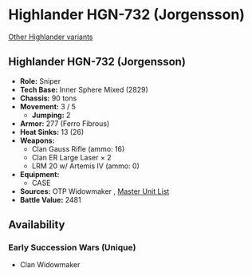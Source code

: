 # Highlander HGN-732 (Jorgensson) 

[Other Highlander variants](../highlander.md) 

## Highlander HGN-732 (Jorgensson) 

- **Role:** Sniper 
- **Tech Base:** Inner Sphere Mixed (2829) 
- **Chassis:** 90 tons 
- **Movement:** 3 / 5 
  - **Jumping:** 2 
- **Armor:** 277 (Ferro Fibrous) 
- **Heat Sinks:** 13 (26) 
- **Weapons:** 
  - Clan Gauss Rifle (ammo: 16) 
  - Clan ER Large Laser × 2 
  - LRM 20 w/ Artemis IV (ammo: 0) 
- **Equipment:** 
  - CASE 
- **Sources:** OTP Widowmaker , [Master Unit List](http://masterunitlist.info/Unit/Details/7309/highlander-hgn-732-jorgensson) 
- **Battle Value:** 2481 

## Availability 

### Early Succession Wars (Unique) 

- Clan Widowmaker 

